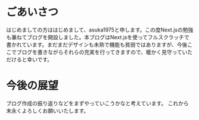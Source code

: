 # ごあいさつ

はじめましての方ははじめまして、asuka1975と申します。この度Next.jsの勉強も兼ねてブログを開設しました。本ブログはNext.jsを使ってフルスクラッチで書かれています。まだまだデザインも未熟で機能も貧弱ではありますが、今後ここでブログを書きながらそれらの充実を行ってきますので、暖かく見守っていただけると幸いです。

# 今後の展望

ブログ作成の振り返りなどをまずやっていこうかなと考えています。
これから末永くよろしくお願いいたします。